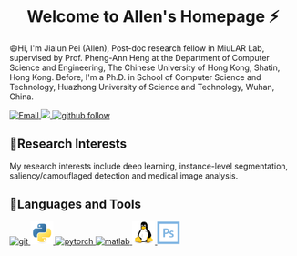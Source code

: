 
<h1 align="center">Welcome to Allen's Homepage ⚡</h1>


😄Hi, I'm Jialun Pei (Allen), Post-doc research fellow in MiuLAR Lab, supervised by Prof. Pheng-Ann Heng at the Department of Computer Science and Engineering, The Chinese University of Hong Kong, Shatin, Hong Kong. Before, I'm a Ph.D. in School of Computer Science and Technology, Huazhong University of Science and Technology, Wuhan, China.


<p> 
  <a href="mailto:jialunpei@cuhk.edu.hk"> <img src="https://img.shields.io/badge/MAIL%20-orange" height="20px" alt="Email"> </a>
  <a href="https://scholar.google.com/citations?hl=en&user=1lPivLsAAAAJ"><img src="https://img.shields.io/badge/More-Google Scholar-green?style=plastic"height="20px"> </a>
  <a href="https://github.com/GewelsJI?tab=followers"> <img src="https://img.shields.io/github/stars/PJLallen?label=Stars&style=plastic" height="20px" alt="github follow" /> </a>
</p>


<h2 align="left">🔭Research Interests</h2>

My research interests include deep learning, instance-level segmentation, saliency/camouflaged detection and medical image analysis.


<h2 align="left">🌱Languages and Tools</h2>

<p align="left"> <a href="https://git-scm.com/" target="_blank" rel="noreferrer"> <img src="https://www.vectorlogo.zone/logos/git-scm/git-scm-icon.svg" alt="git" width="40" height="40"/> </a> <a href="https://www.adobe.com/in/products/illustrator.html" target="_blank" rel="noreferrer"> <img src="https://raw.githubusercontent.com/devicons/devicon/master/icons/python/python-original.svg" alt="python" width="40" height="40"/> </a> <a href="https://pytorch.org/" target="_blank" rel="noreferrer"> <img src="https://www.vectorlogo.zone/logos/pytorch/pytorch-icon.svg" alt="pytorch" width="40" height="40"/> </a> <a href="https://scikit-learn.org/" target="_blank" rel="noreferrer"> <img src="https://upload.wikimedia.org/wikipedia/commons/2/21/Matlab_Logo.png" alt="matlab" width="40" height="40"/> </a> <a href="https://opencv.org/" target="_blank" rel="noreferrer"> <img src="https://raw.githubusercontent.com/devicons/devicon/master/icons/linux/linux-original.svg" alt="linux" width="40" height="40"/> </a> <a href="https://www.mathworks.com/" target="_blank" rel="noreferrer"> <img src="https://raw.githubusercontent.com/devicons/devicon/master/icons/photoshop/photoshop-line.svg" alt="photoshop" width="40" height="40"/> </a> <a href="https://www.python.org" target="_blank" rel="noreferrer"> 






